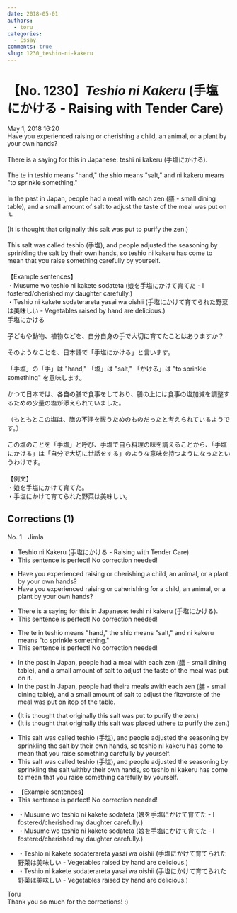 ```yaml
---
date: 2018-05-01
authors:
  - toru
categories:
  - Essay
comments: true
slug: 1230_teshio-ni-kakeru
---
```


# 【No. 1230】<strong><em>Teshio ni Kakeru</strong></em> (手塩にかける - Raising with Tender Care)
<div class="date">May 1, 2018 16:20</div>
<div id="post"><div id="body_show_ori">
Have you experienced raising or cherishing a child, an animal, or a plant by your own hands?<br/><br/>There is a saying for this in Japanese: teshi ni kakeru (手塩にかける).<br/><br/>The te in teshio means "hand," the shio means "salt," and ni kakeru means "to sprinkle something."<br/><br/>In the past in Japan, people had a meal with each zen (膳 - small dining table), and a small amount of salt to adjust the taste of the meal was put on it.<br/><br/>(It is thought that originally this salt was put to purify the zen.)<br/><br/>This salt was called teshio (手塩), and people adjusted the seasoning by sprinkling the salt by their own hands, so teshio ni kakeru has come to mean that you raise something carefully by yourself.<br/><br/>【Example sentences】<br/>・Musume wo teshio ni kakete sodateta (娘を手塩にかけて育てた - I fostered/cherished my daughter carefully.)<br/>・Teshio ni kakete sodaterareta yasai wa oishii (手塩にかけて育てられた野菜は美味しい - Vegetables raised by hand are delicious.)
</div></div>

<!-- more -->

<div id="post_ja"><div id="body_show_mo">
手塩にかける<br/><br/>子どもや動物、植物などを、自分自身の手で大切に育てたことはありますか？<br/><br/>そのようなことを、日本語で「手塩にかける」と言います。<br/><br/>「手塩」の「手」は "hand," 「塩」は "salt," 「かける」は "to sprinkle something" を意味します。<br/><br/>かつて日本では、各自の膳で食事をしており、膳の上には食事の塩加減を調整するための少量の塩が添えられていました。<br/><br/>（もともとこの塩は、膳の不浄を祓うためのものだったと考えられているようです。）<br/><br/>この塩のことを「手塩」と呼び、手塩で自ら料理の味を調えることから、「手塩にかける」は「自分で大切に世話をする」のような意味を持つようになったというわけです。<br/><br/>【例文】<br/>・娘を手塩にかけて育てた。<br/>・手塩にかけて育てられた野菜は美味しい。
</div></div>

## Corrections (1)
<div id="block"><div class="first_name"> No. 1　<span class="just_name">Jimla </span></div><div id="block2">
<ul class="correction_field">
<li class="incorrect">Teshio ni Kakeru (手塩にかける - Raising with Tender Care)</li>
<li class="corrected perfect">This sentence is perfect! No correction needed!</li>
</ul>
<ul class="correction_field">
<li class="incorrect">Have you experienced raising or cherishing a child, an animal, or a plant by your own hands?</li>
<li class="corrected correct">
Have you experienced raising or c<span class="f_red">a</span><span class="f_gray"><span class="sline">he</span></span>ri<span class="f_gray"><span class="sline">shi</span></span>ng <span class="f_red">for </span>a child, an animal, or a plant by your own hands?
</li>
</ul>
<ul class="correction_field">
<li class="incorrect">There is a saying for this in Japanese: teshi ni kakeru (手塩にかける).</li>
<li class="corrected perfect">This sentence is perfect! No correction needed!</li>
</ul>
<ul class="correction_field">
<li class="incorrect">The te in teshio means "hand," the shio means "salt," and ni kakeru means "to sprinkle something."</li>
<li class="corrected perfect">This sentence is perfect! No correction needed!</li>
</ul>
<ul class="correction_field">
<li class="incorrect">In the past in Japan, people had a meal with each zen (膳 - small dining table), and a small amount of salt to adjust the taste of the meal was put on it.</li>
<li class="corrected correct">
In the past in Japan, people had <span class="f_red">their</span><span class="f_gray"><span class="sline">a</span></span> meal<span class="f_red">s</span> <span class="f_red">a</span><span class="f_gray"><span class="sline">wi</span></span>t<span class="f_gray"><span class="sline">h</span></span> <span class="f_gray"><span class="sline">each </span></span>zen (膳 - small dining table), and a small amount of salt to adjust the <span class="f_red">fl</span><span class="f_gray"><span class="sline">t</span></span>a<span class="f_red">vor</span><span class="f_gray"><span class="sline">ste</span></span> of the meal was put on <span class="f_gray"><span class="sline">i</span></span>t<span class="f_red">op of the table</span>.
</li>
</ul>
<ul class="correction_field">
<li class="incorrect">(It is thought that originally this salt was put to purify the zen.)</li>
<li class="corrected correct">
(It is thought that originally this salt was p<span class="f_red">laced </span><span class="f_gray"><span class="sline">u</span></span>t<span class="f_red">here</span> to purify the zen.)
</li>
</ul>
<ul class="correction_field">
<li class="incorrect">This salt was called teshio (手塩), and people adjusted the seasoning by sprinkling the salt by their own hands, so teshio ni kakeru has come to mean that you raise something carefully by yourself.</li>
<li class="corrected correct">
This salt was called teshio (手塩), and people adjusted the seasoning by sprinkling the salt <span class="f_red">with</span><span class="f_gray"><span class="sline">by</span></span> their own hands, so teshio ni kakeru has come to mean that you raise something carefully by yourself.
</li>
</ul>
<ul class="correction_field">
<li class="incorrect">【Example sentences】</li>
<li class="corrected perfect">This sentence is perfect! No correction needed!</li>
</ul>
<ul class="correction_field">
<li class="incorrect">・Musume wo teshio ni kakete sodateta (娘を手塩にかけて育てた - I fostered/cherished my daughter carefully.)</li>
<li class="corrected correct">
・Musume wo teshio ni kakete sodateta (娘を手塩にかけて育てた - I fostered/cherished my daughter carefully.)
</li>
</ul>
<ul class="correction_field">
<li class="incorrect">・Teshio ni kakete sodaterareta yasai wa oishii (手塩にかけて育てられた野菜は美味しい - Vegetables raised by hand are delicious.)</li>
<li class="corrected correct">
・Teshio ni kakete sodaterareta yasai wa oishii (手塩にかけて育てられた野菜は美味しい - Vegetables raised by hand are delicious.)
</li>
</ul>
</div><div class="name"><span class="just_name">Toru</span><br>
Thank you so much for the corrections! :)
</div>
</div>
